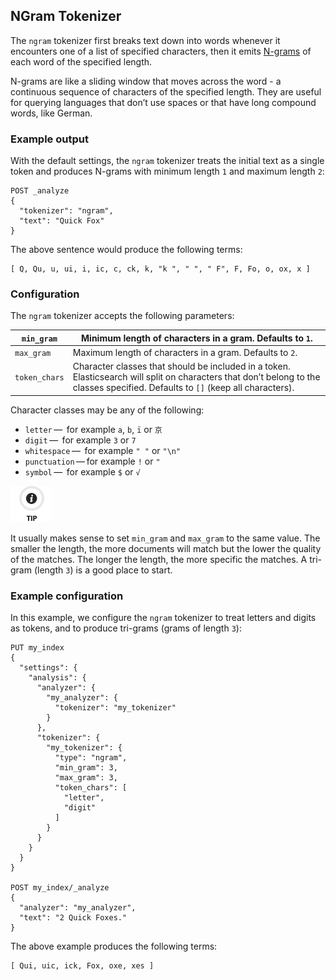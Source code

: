 ## NGram Tokenizer

The `ngram` tokenizer first breaks text down into words whenever it encounters one of a list of specified characters, then it emits [N-grams](https://en.wikipedia.org/wiki/N-gram) of each word of the specified length.

N-grams are like a sliding window that moves across the word - a continuous sequence of characters of the specified length. They are useful for querying languages that don’t use spaces or that have long compound words, like German.

### Example output

With the default settings, the `ngram` tokenizer treats the initial text as a single token and produces N-grams with minimum length `1` and maximum length `2`:
    
    
    POST _analyze
    {
      "tokenizer": "ngram",
      "text": "Quick Fox"
    }

The above sentence would produce the following terms:
    
    
    [ Q, Qu, u, ui, i, ic, c, ck, k, "k ", " ", " F", F, Fo, o, ox, x ]

### Configuration

The `ngram` tokenizer accepts the following parameters:

`min_gram`| Minimum length of characters in a gram. Defaults to `1`.     
---|---    
`max_gram`| Maximum length of characters in a gram. Defaults to `2`.     
`token_chars`| Character classes that should be included in a token. Elasticsearch will split on characters that don’t belong to the classes specified. Defaults to `[]` (keep all characters). 

Character classes may be any of the following:

  * `letter` —  for example `a`, `b`, `ï` or `京`
  * `digit` —  for example `3` or `7`
  * `whitespace` —  for example `" "` or `"\n"`
  * `punctuation` — for example `!` or `"`
  * `symbol` —  for example `$` or `√`

  
  
![Tip](images/icons/tip.png)

It usually makes sense to set `min_gram` and `max_gram` to the same value. The smaller the length, the more documents will match but the lower the quality of the matches. The longer the length, the more specific the matches. A tri-gram (length `3`) is a good place to start.

### Example configuration

In this example, we configure the `ngram` tokenizer to treat letters and digits as tokens, and to produce tri-grams (grams of length `3`):
    
    
    PUT my_index
    {
      "settings": {
        "analysis": {
          "analyzer": {
            "my_analyzer": {
              "tokenizer": "my_tokenizer"
            }
          },
          "tokenizer": {
            "my_tokenizer": {
              "type": "ngram",
              "min_gram": 3,
              "max_gram": 3,
              "token_chars": [
                "letter",
                "digit"
              ]
            }
          }
        }
      }
    }
    
    POST my_index/_analyze
    {
      "analyzer": "my_analyzer",
      "text": "2 Quick Foxes."
    }

The above example produces the following terms:
    
    
    [ Qui, uic, ick, Fox, oxe, xes ]
